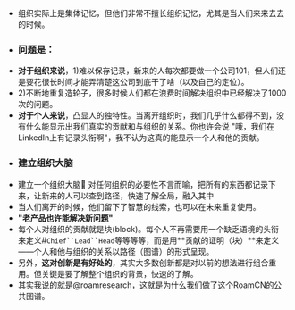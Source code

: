 - 组织实际上是集体记忆，但他们非常不擅长组织记忆，尤其是当人们来来去去的时候。
- ### 问题是：
- **对于组织来说**，1)难以保存记录，新来的人每次都要做一个公司101，但人们还是要花很长时间才能弄清楚这公司到底干了啥（以及自己的定位）。
- 2)不断地重复造轮子，很多时候人们都在浪费时间解决组织中已经解决了1000次的问题。
- **对于个人来说**，凸显人的独特性。当离开组织时，我们几乎什么都得不到，没有什么能显示出我们真实的贡献和与组织的关系。你也许会说 "哦，我们在LinkedIn上有记录头衔啊"，我不认为这真的能显示一个人和他的贡献。
- ### 建立组织大脑
- 建立一个组织大脑🧠 对任何组织的必要性不言而喻，把所有的东西都记录下来，让新来的人可以查到路径，快速了解全局，融入其中
- 当人们离开的时候，他们留下了智慧的线索，也可以在未来重复使用。
- __"老产品也许能解决新问题"__
- 每个人对组织的贡献就是块(block)。每个人不再需要用一个缺乏语境的头衔来定义#`Chief``Lead``Head`等等等等，而是用**贡献的证明（块）**来定义——个人和他与组织的关系以路径（图谱）的形式呈现。
- 另外，**这对创新是有好处的**，其实大多数创新都是对以前的想法进行组合重用。但关键是要了解整个组织的背景，快速的了解。
- 其实我说的就是@roamresearch，这就是为什么我们做了这个RoamCN的公共图谱。
